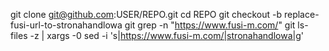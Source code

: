 git clone git@github.com:USER/REPO.git
cd REPO
git checkout -b replace-fusi-url-to-stronahandlowa
git grep -n "https://www.fusi-m.com/"
git ls-files -z | xargs -0 sed -i 's|https://www.fusi-m.com/|stronahandlowa|g'
